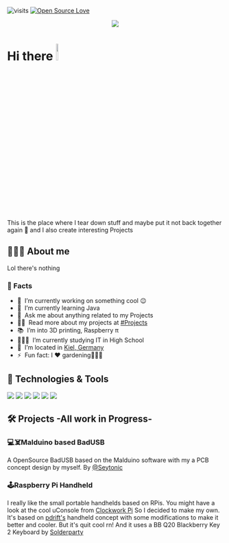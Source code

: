 ![visits](https://visitor-badge.laobi.icu/badge?page_id=paranoia8972.Paranoia8972)
[![Open Source Love ](https://badges.frapsoft.com/os/v1/open-source.svg?v=102)](https://github.com/ellerbrock/open-source-badge/)
<p align="center">
  <a href="https://skillicons.dev">
    <img src="https://skillicons.dev/icons?i=py,js,html&theme=dark" />
  </a>
</p>

# Hi there <img src="https://media.giphy.com/media/hvRJCLFzcasrR4ia7z/giphy.gif" width="10%"></a>
This is the place where I tear down stuff and maybe put it not back together again :rofl: and I also create interesting Projects 

## 🧑🏼‍💻 About me

Lol there's nothing 

### 📌 Facts

- 🔭 &nbsp;I’m currently working on something cool :wink:
- 🌱 &nbsp;I’m currently learning Java 
- 💬 &nbsp;Ask me about anything related to my Projects
- 👨‍💻 &nbsp;Read more about my projects at [#Projects](https://github.com/Paranoia8972/Paranoia8972/blob/main/README.md#%EF%B8%8F-projects--all-work-in-progress-)
- 📚 &nbsp;I’m into 3D printing, Raspberry π 
- 🧑🏼‍🎓 &nbsp;I’m currently studying IT in High School
- 📍 &nbsp;I’m located in [Kiel, Germany](https://www.google.com/maps?q=kiel)
- ⚡️ &nbsp;Fun fact: I :heart: gardening🧑🏼‍🌾

## 🔧 Technologies & Tools

![](https://img.shields.io/badge/OS-Linux-informational?style=flat&logo=linux&logoColor=white&color=D66437)
![](https://img.shields.io/badge/Editor-VS_Code-informational?style=flat&logo=visual-studio-code&logoColor=white&color=59A4EC)
![](https://img.shields.io/badge/Code-Python-informational?style=flat&logo=python&logoColor=white&color=5280AF)
![](https://img.shields.io/badge/Code-JavaScript-informational?style=flat&logo=javascript&logoColor=white&color=F3E050)
![](https://img.shields.io/badge/Code-Java-informational?style=flat&logo=go&logoColor=white&color=E68839)
![](https://img.shields.io/badge/Code-Html-informational?style=flat&logo=react&logoColor=white&color=D35836)

## 🛠️ Projects -All work in Progress-

### 💻☠️Malduino based BadUSB 
A OpenSource BadUSB based on the Malduino software with my a PCB concept design by myself.
By [@Seytonic](https://github.com/Seytonic/Duckduino-microSD)

### 🕹️Raspberry Pi Handheld
I really like the small portable handhelds based on RPis. 
You might have a look at the cool uConsole from [Clockwork Pi](https://www.clockworkpi.com/)
So I decided to make my own. 
It's based on [pdrift's](https://twitter.com/pdrift) handheld concept with some modifications to make it better and cooler. But it's quit cool rn!
And it uses a BB Q20 Blackberry Key 2 Keyboard by [Solderparty](https://www.solder.party/docs/bbq20kbd/)
